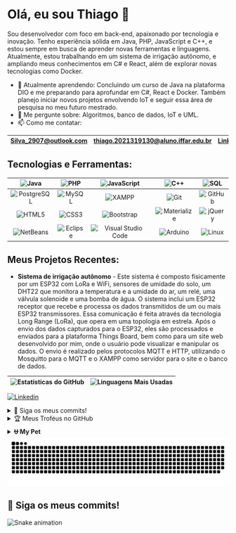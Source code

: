 # Olá, eu sou Thiago 👋

Sou desenvolvedor com foco em back-end, apaixonado por tecnologia e inovação. Tenho experiência sólida em Java, PHP, JavaScript e C++, e estou sempre em busca de aprender novas ferramentas e linguagens. Atualmente, estou trabalhando em um sistema de irrigação autônomo, e ampliando meus conhecimentos em C# e React, além de explorar novas tecnologias como Docker.

- 🌱 Atualmente aprendendo: Concluindo um curso de Java na plataforma DIO e me preparando para aprofundar em C#, React e Docker. Também planejo iniciar novos projetos envolvendo IoT e seguir essa área de pesquisa no meu futuro mestrado.
- 💬 Me pergunte sobre: Algoritmos, banco de dados, IoT e UML.
- 📫 Como me contatar:

| Silva_2907@outlook.com | thiago.2021319130@aluno.iffar.edu.br | [LinkedIn](https://www.linkedin.com/in/thiago-aires-356931204/) |
|---|---|---|

## Tecnologias e Ferramentas:

<div align="center">

| ![Java](https://img.shields.io/badge/Java-ED8B00?style=for-the-badge&logo=java&logoColor=white) | ![PHP](https://img.shields.io/badge/PHP-777BB4?style=for-the-badge&logo=php&logoColor=white) | ![JavaScript](https://img.shields.io/badge/JavaScript-F7DF1E?style=for-the-badge&logo=javascript&logoColor=black) | ![C++](https://img.shields.io/badge/C++-00599C?style=for-the-badge&logo=cplusplus&logoColor=white) | ![SQL](https://img.shields.io/badge/SQL-CC2927?style=for-the-badge&logo=microsoft-sql-server&logoColor=white) |
|---|---|---|---|---|
|<div align="center"> ![PostgreSQL](https://img.shields.io/badge/PostgreSQL-4169E1?style=for-the-badge&logo=postgresql&logoColor=white) </div>|<div align="center"> ![MySQL](https://img.shields.io/badge/MySQL-4479A1?style=for-the-badge&logo=mysql&logoColor=white) </div>|<div align="center"> ![XAMPP](https://img.shields.io/badge/XAMPP-FB7A24?style=for-the-badge&logo=xampp&logoColor=white) </div>|<div align="center"> ![Git](https://img.shields.io/badge/Git-F05032?style=for-the-badge&logo=git&logoColor=white) </div>|<div align="center"> ![GitHub](https://img.shields.io/badge/GitHub-181717?style=for-the-badge&logo=github&logoColor=white) </div>|
|<div align="center"> ![HTML5](https://img.shields.io/badge/HTML5-E34F26?style=for-the-badge&logo=html5&logoColor=white) </div>|<div align="center"> ![CSS3](https://img.shields.io/badge/CSS3-1572B6?style=for-the-badge&logo=css3&logoColor=white) </div>|<div align="center"> ![Bootstrap](https://img.shields.io/badge/Bootstrap-563D7C?style=for-the-badge&logo=bootstrap&logoColor=white) </div>|<div align="center"> ![Materialize](https://img.shields.io/badge/Materialize-C76049?style=for-the-badge&logo=material-design&logoColor=white) </div>|<div align="center"> ![jQuery](https://img.shields.io/badge/jQuery-0769AD?style=for-the-badge&logo=jquery&logoColor=white) </div>|
|<div align="center"> ![NetBeans](https://img.shields.io/badge/NetBeans-1B6AC6?style=for-the-badge&logo=apache-netbeans-ide&logoColor=white) </div>|<div align="center"> ![Eclipse](https://img.shields.io/badge/Eclipse-2C2255?style=for-the-badge&logo=eclipse&logoColor=white) </div>|<div align="center"> ![Visual Studio Code](https://img.shields.io/badge/VS%20Code-007ACC?style=for-the-badge&logo=visual-studio-code&logoColor=white) </div>|<div align="center"> ![Arduino](https://img.shields.io/badge/Arduino-00979D?style=for-the-badge&logo=arduino&logoColor=white) </div>|<div align="center"> ![Linux](https://img.shields.io/badge/Linux-FCC624?style=for-the-badge&logo=linux&logoColor=black) </div>|

</div>

<!-- Tabela de outra forma feita porém esta comentada 
## Tecnologias e Ferramentas:

<div align="center">

![Java](https://img.shields.io/badge/Java-ED8B00?style=for-the-badge&logo=java&logoColor=white) 
![PHP](https://img.shields.io/badge/PHP-777BB4?style=for-the-badge&logo=php&logoColor=white) 
![JavaScript](https://img.shields.io/badge/JavaScript-F7DF1E?style=for-the-badge&logo=javascript&logoColor=black) 
![C++](https://img.shields.io/badge/C++-00599C?style=for-the-badge&logo=cplusplus&logoColor=white) 
![SQL](https://img.shields.io/badge/SQL-CC2927?style=for-the-badge&logo=microsoft-sql-server&logoColor=white) 

<br>

![PostgreSQL](https://img.shields.io/badge/PostgreSQL-4169E1?style=for-the-badge&logo=postgresql&logoColor=white) 
![MySQL](https://img.shields.io/badge/MySQL-4479A1?style=for-the-badge&logo=mysql&logoColor=white) 
![XAMPP](https://img.shields.io/badge/XAMPP-FB7A24?style=for-the-badge&logo=xampp&logoColor=white) 
![Git](https://img.shields.io/badge/Git-F05032?style=for-the-badge&logo=git&logoColor=white) 
![GitHub](https://img.shields.io/badge/GitHub-181717?style=for-the-badge&logo=github&logoColor=white) 

<br>

![HTML5](https://img.shields.io/badge/HTML5-E34F26?style=for-the-badge&logo=html5&logoColor=white) 
![CSS3](https://img.shields.io/badge/CSS3-1572B6?style=for-the-badge&logo=css3&logoColor=white) 
![Bootstrap](https://img.shields.io/badge/Bootstrap-563D7C?style=for-the-badge&logo=bootstrap&logoColor=white) 
![Materialize](https://img.shields.io/badge/Materialize-C76049?style=for-the-badge&logo=material-design&logoColor=white) 
![jQuery](https://img.shields.io/badge/jQuery-0769AD?style=for-the-badge&logo=jquery&logoColor=white) 

<br>

![NetBeans](https://img.shields.io/badge/NetBeans-1B6AC6?style=for-the-badge&logo=apache-netbeans-ide&logoColor=white) 
![Eclipse](https://img.shields.io/badge/Eclipse-2C2255?style=for-the-badge&logo=eclipse&logoColor=white) 
![Visual Studio Code](https://img.shields.io/badge/VS%20Code-007ACC?style=for-the-badge&logo=visual-studio-code&logoColor=white) 
![Arduino](https://img.shields.io/badge/Arduino-00979D?style=for-the-badge&logo=arduino&logoColor=white) 
![Linux](https://img.shields.io/badge/Linux-FCC624?style=for-the-badge&logo=linux&logoColor=black) 

</div>
-->

## Meus Projetos Recentes:
- <b>Sistema de irrigação autônomo</b> - Este sistema é composto fisicamente por um ESP32 com LoRa e WiFi, sensores de umidade do solo, um DHT22 que monitora a temperatura e a umidade do ar, um relé, uma válvula solenoide e uma bomba de água. O sistema inclui um ESP32 receptor que recebe e processa os dados transmitidos de um ou mais ESP32 transmissores. Essa comunicação é feita através da tecnologia Long Range (LoRa), que opera em uma topologia em estrela. Após o envio dos dados capturados para o ESP32, eles são processados e enviados para a plataforma Things Board, bem como para um site web desenvolvido por mim, onde o usuário pode visualizar e manipular os dados. O envio é realizado pelos protocolos MQTT e HTTP, utilizando o Mosquitto para o MQTT e o XAMPP como servidor para o site e o banco de dados.

| ![Estatísticas do GitHub](https://github-readme-stats.vercel.app/api?username=SilvaAires&show_icons=true&theme=radical) | ![Linguagens Mais Usadas](https://github-readme-stats.vercel.app/api/top-langs/?username=SilvaAires&layout=compact&theme=radical) | 
|---|---|


[![Linkedin](https://img.shields.io/badge/LinkedIn-0077B5?logo=linkedin&logoColor=white)]([link-para-seu-perfil](https://www.linkedin.com/in/thiago-aires-356931204/))

<details>
  <summary>🐍 Siga os meus commits!</summary>
  
  ![Snake animation](https://github.com/SilvaAires/SilvaAires/blob/output/github-contribution-grid-snake.svg)
  ![Snake animation](https://github.com/SilvaAires/SilvaAires/blob/output/github-contribution-grid-snake.svg)

</details>

<details>
  <summary>🏆 Meus Troféus no GitHub</summary>

  ![Troféus](https://github-profile-trophy.vercel.app/?username=SilvaAires&theme=onedark)

</details>

</div>
</details>

<details>
  <summary><b>⛎ My Pet</b></summary>

<div align="center">
<picture>
  <source media="(prefers-color-scheme: dark)" srcset="https://raw.githubusercontent.com/SilvaAires/SilvaAires/output/github-contribution-grid-snake-dark.svg">
  <source media="(prefers-color-scheme: light)" srcset="https://raw.githubusercontent.com/SilvaAires/SilvaAires/output/github-contribution-grid-snake.svg">
  <img alt="github contribution grid snake animation" src="https://raw.githubusercontent.com/SilvaAires/SilvaAires/output/github-contribution-grid-snake.svg">
</picture>
</div>
</details>

<picture>
  <source
    media="(prefers-color-scheme: dark)"
    srcset="https://raw.githubusercontent.com/platane/snk/output/github-contribution-grid-snake-dark.svg"
  />
  <source
    media="(prefers-color-scheme: light)"
    srcset="https://raw.githubusercontent.com/platane/snk/output/github-contribution-grid-snake.svg"
  />
  <img
    alt="github contribution grid snake animation"
    src="https://raw.githubusercontent.com/platane/snk/output/github-contribution-grid-snake.svg"
  />
</picture>

## 🐍 Siga os meus commits!
![Snake animation](https://github.com/SilvaAires/SilvaAires/blob/output/dist/github-contribution-grid-snake.svg)
